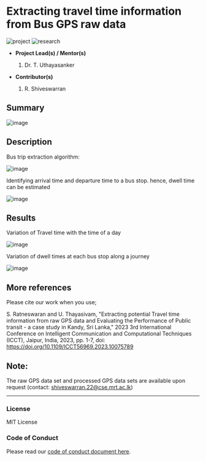 # Extracting travel time information from Bus GPS raw data

![project] ![research]



- <b>Project Lead(s) / Mentor(s)</b>
    1. Dr. T. Uthayasanker 
    
- <b>Contributor(s)</b>
    1. R. Shiveswarran



## Summary


![image](https://user-images.githubusercontent.com/87017018/232291100-ea7e23dc-2939-49f0-aaa0-bbb1edf5efe0.png)


## Description

Bus trip extraction algorithm:   

![image](https://user-images.githubusercontent.com/87017018/232291192-06b15058-5db9-4038-9798-c4990d58739d.png)

Identifying arrival time and departure time to a bus stop. hence, dwell time can be estimated  

![image](https://user-images.githubusercontent.com/87017018/232291216-a0e4e374-0f6b-4b9c-b2c8-8768bc8e4370.png)


## Results

Variation of Travel time with the time of a day  

![image](https://user-images.githubusercontent.com/87017018/232291267-a76d7c27-e767-471a-bb96-8f81bfd08590.png)

Variation of dwell times at each bus stop along a journey   

![image](https://user-images.githubusercontent.com/87017018/232291295-16e13635-b04d-4b19-9039-0a0bcf2a7dda.png)

## More references  

Please cite our work when you use;

S. Ratneswaran and U. Thayasivam, "Extracting potential Travel time information from raw GPS data and Evaluating the Performance of Public transit - a case study in Kandy, Sri Lanka," 2023 3rd International Conference on Intelligent Communication and Computational Techniques (ICCT), Jaipur, India, 2023, pp. 1-7, doi: https://doi.org/10.1109/ICCT56969.2023.10075789


## Note: 
The raw GPS data set and processed GPS data sets are available upon request (contact: shiveswarran.22@cse.mrt.ac.lk)


---

### License

MIT License

### Code of Conduct

Please read our [code of conduct document here](https://github.com/aaivu/aaivu-introduction/blob/master/docs/code_of_conduct.md).

[project]: https://img.shields.io/badge/-Project-blue
[research]: https://img.shields.io/badge/-Research-yellowgreen